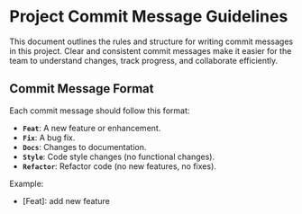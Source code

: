 # Project Commit Message Guidelines

This document outlines the rules and structure for writing commit messages in this project. Clear and consistent commit messages make it easier for the team to understand changes, track progress, and collaborate efficiently.

## Commit Message Format

Each commit message should follow this format:

- **`Feat`**: A new feature or enhancement.
- **`Fix`**: A bug fix.
- **`Docs`**: Changes to documentation.
- **`Style`**: Code style changes (no functional changes).
- **`Refactor`**: Refactor code (no new features, no fixes).

Example:

- [Feat]: add new feature
